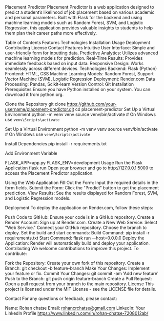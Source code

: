 Placement Predictor
Placement Predictor is a web application designed to predict a student’s likelihood of job placement based on various academic and personal parameters. Built with Flask for the backend and using machine learning models such as Random Forest, SVM, and Logistic Regression, this application provides valuable insights to students to help them plan their career paths more effectively.

Table of Contents
Features
Technologies
Installation
Usage
Deployment
Contributing
License
Contact
Features
Intuitive User Interface: Simple and user-friendly form for inputting data.
Predictive Analytics: Utilizes advanced machine learning models for prediction.
Real-Time Results: Provides immediate feedback based on input data.
Responsive Design: Works seamlessly across different devices.
Technologies
Backend: Flask (Python)
Frontend: HTML, CSS
Machine Learning Models: Random Forest, Support Vector Machine (SVM), Logistic Regression
Deployment: Render.com
Data Processing: Pandas, Scikit-learn
Version Control: Git
Installation
Prerequisites
Ensure you have Python installed on your system. You can download it from python.org.

Clone the Repository
git clone https://github.com/your-username/placement-predictor.git
cd placement-predictor
Set Up a Virtual Environment
python -m venv venv
source venv/bin/activate  # On Windows use `venv\Scripts\activate`

Set Up a Virtual Environment
python -m venv venv
source venv/bin/activate  # On Windows use `venv\Scripts\activate`

Install Dependencies
pip install -r requirements.txt

Add Environment Variable

FLASK_APP=app.py
FLASK_ENV=development
Usage
Run the Flask Application
flask run
Open your browser and go to http://127.0.0.1:5000 to access the Placement Predictor application.


Using the Web Application
Fill Out the Form: Input the required details in the form fields.
Submit the Form: Click the "Predict" button to get the placement prediction.
View Results: See the results displayed for Random Forest, SVM, and Logistic Regression models.


Deployment
To deploy the application on Render.com, follow these steps:

Push Code to GitHub: Ensure your code is in a GitHub repository.
Create a Render Account: Sign up at Render.com.
Create a New Web Service:
Select "Web Service."
Connect your GitHub repository.
Choose the branch to deploy.
Set the build and start commands:
Build Command: pip install -r requirements.txt
Start Command: flask run --host=0.0.0.0
Deploy the Application: Render will automatically build and deploy your application.
Contributing
We welcome contributions to improve this project. To contribute:

Fork the Repository: Create your own fork of this repository.
Create a Branch: git checkout -b feature-branch
Make Your Changes: Implement your feature or fix.
Commit Your Changes: git commit -am 'Add new feature'
Push to the Branch: git push origin feature-branch
Create a Pull Request: Open a pull request from your branch to the main repository.
License
This project is licensed under the MIT License - see the LICENSE file for details.

Contact
For any questions or feedback, please contact:

Name: Rohan chatse
Email: rohancrchatse@gmail.com
LinkedIn: Your LinkedIn Profile
https://www.linkedin.com/in/rohan-chatse-7208012ab/



